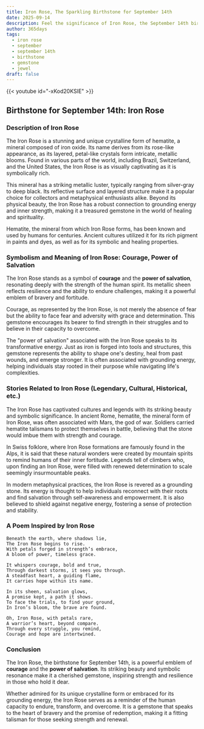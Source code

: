 ```yaml
---
title: Iron Rose, The Sparkling Birthstone for September 14th
date: 2025-09-14
description: Feel the significance of Iron Rose, the September 14th birthstone symbolizing Courage, power of salvation. Let its beauty and meaning brighten your day.
author: 365days
tags:
  - iron rose
  - september
  - september 14th
  - birthstone
  - gemstone
  - jewel
draft: false
---
```


{{< youtube id="-xKod20KSIE" >}}

## Birthstone for September 14th: Iron Rose

### Description of Iron Rose

The Iron Rose is a stunning and unique crystalline form of hematite, a mineral composed of iron oxide. Its name derives from its rose-like appearance, as its layered, petal-like crystals form intricate, metallic blooms. Found in various parts of the world, including Brazil, Switzerland, and the United States, the Iron Rose is as visually captivating as it is symbolically rich.

This mineral has a striking metallic luster, typically ranging from silver-gray to deep black. Its reflective surface and layered structure make it a popular choice for collectors and metaphysical enthusiasts alike. Beyond its physical beauty, the Iron Rose has a robust connection to grounding energy and inner strength, making it a treasured gemstone in the world of healing and spirituality.

Hematite, the mineral from which Iron Rose forms, has been known and used by humans for centuries. Ancient cultures utilized it for its rich pigment in paints and dyes, as well as for its symbolic and healing properties.

### Symbolism and Meaning of Iron Rose: Courage, Power of Salvation

The Iron Rose stands as a symbol of **courage** and the **power of salvation**, resonating deeply with the strength of the human spirit. Its metallic sheen reflects resilience and the ability to endure challenges, making it a powerful emblem of bravery and fortitude.

Courage, as represented by the Iron Rose, is not merely the absence of fear but the ability to face fear and adversity with grace and determination. This gemstone encourages its bearer to find strength in their struggles and to believe in their capacity to overcome.

The "power of salvation" associated with the Iron Rose speaks to its transformative energy. Just as iron is forged into tools and structures, this gemstone represents the ability to shape one's destiny, heal from past wounds, and emerge stronger. It is often associated with grounding energy, helping individuals stay rooted in their purpose while navigating life's complexities.

### Stories Related to Iron Rose (Legendary, Cultural, Historical, etc.)

The Iron Rose has captivated cultures and legends with its striking beauty and symbolic significance. In ancient Rome, hematite, the mineral form of Iron Rose, was often associated with Mars, the god of war. Soldiers carried hematite talismans to protect themselves in battle, believing that the stone would imbue them with strength and courage.

In Swiss folklore, where Iron Rose formations are famously found in the Alps, it is said that these natural wonders were created by mountain spirits to remind humans of their inner fortitude. Legends tell of climbers who, upon finding an Iron Rose, were filled with renewed determination to scale seemingly insurmountable peaks.

In modern metaphysical practices, the Iron Rose is revered as a grounding stone. Its energy is thought to help individuals reconnect with their roots and find salvation through self-awareness and empowerment. It is also believed to shield against negative energy, fostering a sense of protection and stability.

### A Poem Inspired by Iron Rose

```
Beneath the earth, where shadows lie,  
The Iron Rose begins to rise.  
With petals forged in strength’s embrace,  
A bloom of power, timeless grace.  

It whispers courage, bold and true,  
Through darkest storms, it sees you through.  
A steadfast heart, a guiding flame,  
It carries hope within its name.  

In its sheen, salvation glows,  
A promise kept, a path it shows.  
To face the trials, to find your ground,  
In Iron’s bloom, the brave are found.  

Oh, Iron Rose, with petals rare,  
A warrior’s heart, beyond compare.  
Through every struggle, you remind,  
Courage and hope are intertwined.  
```

### Conclusion

The Iron Rose, the birthstone for September 14th, is a powerful emblem of **courage** and the **power of salvation**. Its striking beauty and symbolic resonance make it a cherished gemstone, inspiring strength and resilience in those who hold it dear.

Whether admired for its unique crystalline form or embraced for its grounding energy, the Iron Rose serves as a reminder of the human capacity to endure, transform, and overcome. It is a gemstone that speaks to the heart of bravery and the promise of redemption, making it a fitting talisman for those seeking strength and renewal.